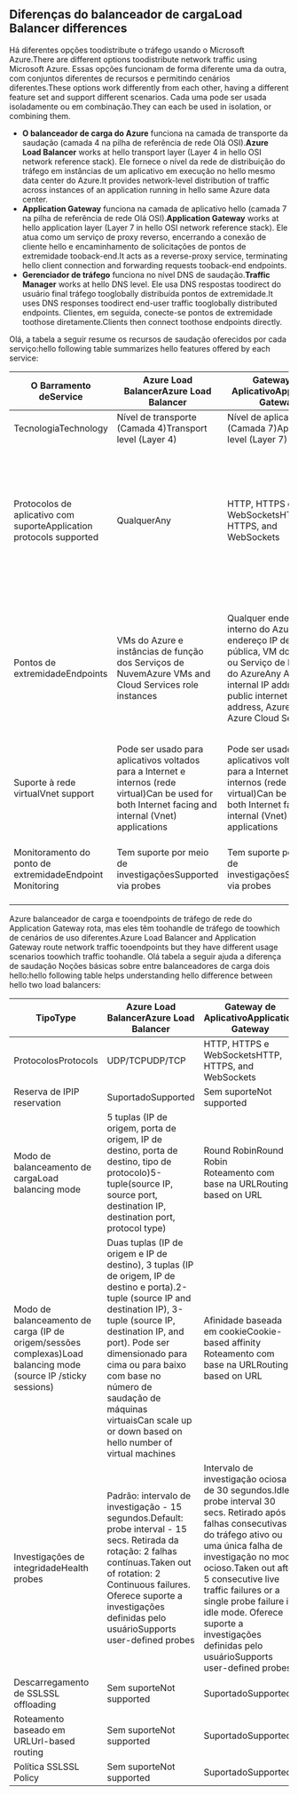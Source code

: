 ## <a name="load-balancer-differences"></a><span data-ttu-id="58d74-101">Diferenças do balanceador de carga</span><span class="sxs-lookup"><span data-stu-id="58d74-101">Load Balancer differences</span></span>

<span data-ttu-id="58d74-102">Há diferentes opções toodistribute o tráfego usando o Microsoft Azure.</span><span class="sxs-lookup"><span data-stu-id="58d74-102">There are different options toodistribute network traffic using Microsoft Azure.</span></span> <span data-ttu-id="58d74-103">Essas opções funcionam de forma diferente uma da outra, com conjuntos diferentes de recursos e permitindo cenários diferentes.</span><span class="sxs-lookup"><span data-stu-id="58d74-103">These options work differently from each other, having a different feature set and support different scenarios.</span></span> <span data-ttu-id="58d74-104">Cada uma pode ser usada isoladamente ou em combinação.</span><span class="sxs-lookup"><span data-stu-id="58d74-104">They can each be used in isolation, or combining them.</span></span>

* <span data-ttu-id="58d74-105">**O balanceador de carga do Azure** funciona na camada de transporte da saudação (camada 4 na pilha de referência de rede Olá OSI).</span><span class="sxs-lookup"><span data-stu-id="58d74-105">**Azure Load Balancer** works at hello transport layer (Layer 4 in hello OSI network reference stack).</span></span> <span data-ttu-id="58d74-106">Ele fornece o nível da rede de distribuição do tráfego em instâncias de um aplicativo em execução no hello mesmo data center do Azure.</span><span class="sxs-lookup"><span data-stu-id="58d74-106">It provides network-level distribution of traffic across instances of an application running in hello same Azure data center.</span></span>
* <span data-ttu-id="58d74-107">**Application Gateway** funciona na camada de aplicativo hello (camada 7 na pilha de referência de rede Olá OSI).</span><span class="sxs-lookup"><span data-stu-id="58d74-107">**Application Gateway** works at hello application layer (Layer 7 in hello OSI network reference stack).</span></span> <span data-ttu-id="58d74-108">Ele atua como um serviço de proxy reverso, encerrando a conexão de cliente hello e encaminhamento de solicitações de pontos de extremidade tooback-end.</span><span class="sxs-lookup"><span data-stu-id="58d74-108">It acts as a reverse-proxy service, terminating hello client connection and forwarding requests tooback-end endpoints.</span></span>
* <span data-ttu-id="58d74-109">**Gerenciador de tráfego** funciona no nível DNS de saudação.</span><span class="sxs-lookup"><span data-stu-id="58d74-109">**Traffic Manager** works at hello DNS level.</span></span>  <span data-ttu-id="58d74-110">Ele usa DNS respostas toodirect do usuário final tráfego tooglobally distribuída pontos de extremidade.</span><span class="sxs-lookup"><span data-stu-id="58d74-110">It uses DNS responses toodirect end-user traffic tooglobally distributed endpoints.</span></span> <span data-ttu-id="58d74-111">Clientes, em seguida, conecte-se pontos de extremidade toothose diretamente.</span><span class="sxs-lookup"><span data-stu-id="58d74-111">Clients then connect toothose endpoints directly.</span></span>

<span data-ttu-id="58d74-112">Olá, a tabela a seguir resume os recursos de saudação oferecidos por cada serviço:</span><span class="sxs-lookup"><span data-stu-id="58d74-112">hello following table summarizes hello features offered by each service:</span></span>

| <span data-ttu-id="58d74-113">O Barramento de</span><span class="sxs-lookup"><span data-stu-id="58d74-113">Service</span></span> | <span data-ttu-id="58d74-114">Azure Load Balancer</span><span class="sxs-lookup"><span data-stu-id="58d74-114">Azure Load Balancer</span></span> | <span data-ttu-id="58d74-115">Gateway de Aplicativo</span><span class="sxs-lookup"><span data-stu-id="58d74-115">Application Gateway</span></span> | <span data-ttu-id="58d74-116">Gerenciador de Tráfego</span><span class="sxs-lookup"><span data-stu-id="58d74-116">Traffic Manager</span></span> |
| --- | --- | --- | --- |
| <span data-ttu-id="58d74-117">Tecnologia</span><span class="sxs-lookup"><span data-stu-id="58d74-117">Technology</span></span> |<span data-ttu-id="58d74-118">Nível de transporte (Camada 4)</span><span class="sxs-lookup"><span data-stu-id="58d74-118">Transport level (Layer 4)</span></span> |<span data-ttu-id="58d74-119">Nível de aplicativo (Camada 7)</span><span class="sxs-lookup"><span data-stu-id="58d74-119">Application level (Layer 7)</span></span> |<span data-ttu-id="58d74-120">Nível de DNS</span><span class="sxs-lookup"><span data-stu-id="58d74-120">DNS level</span></span> |
| <span data-ttu-id="58d74-121">Protocolos de aplicativo com suporte</span><span class="sxs-lookup"><span data-stu-id="58d74-121">Application protocols supported</span></span> |<span data-ttu-id="58d74-122">Qualquer</span><span class="sxs-lookup"><span data-stu-id="58d74-122">Any</span></span> |<span data-ttu-id="58d74-123">HTTP, HTTPS e WebSockets</span><span class="sxs-lookup"><span data-stu-id="58d74-123">HTTP, HTTPS, and WebSockets</span></span> |<span data-ttu-id="58d74-124">Qualquer um (um ponto de extremidade HTTP é exigido para monitoramento do ponto de extremidade)</span><span class="sxs-lookup"><span data-stu-id="58d74-124">Any (An HTTP endpoint is required for endpoint monitoring)</span></span> |
| <span data-ttu-id="58d74-125">Pontos de extremidade</span><span class="sxs-lookup"><span data-stu-id="58d74-125">Endpoints</span></span> |<span data-ttu-id="58d74-126">VMs do Azure e instâncias de função dos Serviços de Nuvem</span><span class="sxs-lookup"><span data-stu-id="58d74-126">Azure VMs and Cloud Services role instances</span></span> |<span data-ttu-id="58d74-127">Qualquer endereço IP interno do Azure, endereço IP de internet pública, VM do Azure ou Serviço de Nuvem do Azure</span><span class="sxs-lookup"><span data-stu-id="58d74-127">Any Azure internal IP address, public internet IP address, Azure VM, or Azure Cloud Service</span></span> |<span data-ttu-id="58d74-128">VMs do Azure, Serviços de Nuvem, Aplicativos Web do Azure e pontos de extremidade externos</span><span class="sxs-lookup"><span data-stu-id="58d74-128">Azure VMs, Cloud Services, Azure Web Apps, and external endpoints</span></span> |
| <span data-ttu-id="58d74-129">Suporte à rede virtual</span><span class="sxs-lookup"><span data-stu-id="58d74-129">Vnet support</span></span> |<span data-ttu-id="58d74-130">Pode ser usado para aplicativos voltados para a Internet e internos (rede virtual)</span><span class="sxs-lookup"><span data-stu-id="58d74-130">Can be used for both Internet facing and internal (Vnet) applications</span></span> |<span data-ttu-id="58d74-131">Pode ser usado para aplicativos voltados para a Internet e internos (rede virtual)</span><span class="sxs-lookup"><span data-stu-id="58d74-131">Can be used for both Internet facing and internal (Vnet) applications</span></span> |<span data-ttu-id="58d74-132">Suporte apenas para aplicativos voltados para a Internet</span><span class="sxs-lookup"><span data-stu-id="58d74-132">Only supports Internet-facing applications</span></span> |
| <span data-ttu-id="58d74-133">Monitoramento do ponto de extremidade</span><span class="sxs-lookup"><span data-stu-id="58d74-133">Endpoint Monitoring</span></span> |<span data-ttu-id="58d74-134">Tem suporte por meio de investigações</span><span class="sxs-lookup"><span data-stu-id="58d74-134">Supported via probes</span></span> |<span data-ttu-id="58d74-135">Tem suporte por meio de investigações</span><span class="sxs-lookup"><span data-stu-id="58d74-135">Supported via probes</span></span> |<span data-ttu-id="58d74-136">Tem suporte por meio de HTTP/HTTPS GET</span><span class="sxs-lookup"><span data-stu-id="58d74-136">Supported via HTTP/HTTPS GET</span></span> |

<span data-ttu-id="58d74-137">Azure balanceador de carga e tooendpoints de tráfego de rede do Application Gateway rota, mas eles têm toohandle de tráfego de toowhich de cenários de uso diferentes.</span><span class="sxs-lookup"><span data-stu-id="58d74-137">Azure Load Balancer and Application Gateway route network traffic tooendpoints but they have different usage scenarios toowhich traffic toohandle.</span></span> <span data-ttu-id="58d74-138">Olá tabela a seguir ajuda a diferença de saudação Noções básicas sobre entre balanceadores de carga dois hello:</span><span class="sxs-lookup"><span data-stu-id="58d74-138">hello following table helps understanding hello difference between hello two load balancers:</span></span>

| <span data-ttu-id="58d74-139">Tipo</span><span class="sxs-lookup"><span data-stu-id="58d74-139">Type</span></span> | <span data-ttu-id="58d74-140">Azure Load Balancer</span><span class="sxs-lookup"><span data-stu-id="58d74-140">Azure Load Balancer</span></span> | <span data-ttu-id="58d74-141">Gateway de Aplicativo</span><span class="sxs-lookup"><span data-stu-id="58d74-141">Application Gateway</span></span> |
| --- | --- | --- |
| <span data-ttu-id="58d74-142">Protocolos</span><span class="sxs-lookup"><span data-stu-id="58d74-142">Protocols</span></span> |<span data-ttu-id="58d74-143">UDP/TCP</span><span class="sxs-lookup"><span data-stu-id="58d74-143">UDP/TCP</span></span> |<span data-ttu-id="58d74-144">HTTP, HTTPS e WebSockets</span><span class="sxs-lookup"><span data-stu-id="58d74-144">HTTP, HTTPS, and WebSockets</span></span> |
| <span data-ttu-id="58d74-145">Reserva de IP</span><span class="sxs-lookup"><span data-stu-id="58d74-145">IP reservation</span></span> |<span data-ttu-id="58d74-146">Suportado</span><span class="sxs-lookup"><span data-stu-id="58d74-146">Supported</span></span> |<span data-ttu-id="58d74-147">Sem suporte</span><span class="sxs-lookup"><span data-stu-id="58d74-147">Not supported</span></span> |
| <span data-ttu-id="58d74-148">Modo de balanceamento de carga</span><span class="sxs-lookup"><span data-stu-id="58d74-148">Load balancing mode</span></span> |<span data-ttu-id="58d74-149">5 tuplas (IP de origem, porta de origem, IP de destino, porta de destino, tipo de protocolo)</span><span class="sxs-lookup"><span data-stu-id="58d74-149">5-tuple(source IP, source port, destination IP, destination port, protocol type)</span></span> |<span data-ttu-id="58d74-150">Round Robin</span><span class="sxs-lookup"><span data-stu-id="58d74-150">Round Robin</span></span><br><span data-ttu-id="58d74-151">Roteamento com base na URL</span><span class="sxs-lookup"><span data-stu-id="58d74-151">Routing based on URL</span></span> |
| <span data-ttu-id="58d74-152">Modo de balanceamento de carga (IP de origem/sessões complexas)</span><span class="sxs-lookup"><span data-stu-id="58d74-152">Load balancing mode (source IP /sticky sessions)</span></span> |<span data-ttu-id="58d74-153">Duas tuplas (IP de origem e IP de destino), 3 tuplas (IP de origem, IP de destino e porta).</span><span class="sxs-lookup"><span data-stu-id="58d74-153">2-tuple (source IP and destination IP), 3-tuple (source IP, destination IP, and port).</span></span> <span data-ttu-id="58d74-154">Pode ser dimensionado para cima ou para baixo com base no número de saudação de máquinas virtuais</span><span class="sxs-lookup"><span data-stu-id="58d74-154">Can scale up or down based on hello number of virtual machines</span></span> |<span data-ttu-id="58d74-155">Afinidade baseada em cookie</span><span class="sxs-lookup"><span data-stu-id="58d74-155">Cookie-based affinity</span></span><br><span data-ttu-id="58d74-156">Roteamento com base na URL</span><span class="sxs-lookup"><span data-stu-id="58d74-156">Routing based on URL</span></span> |
| <span data-ttu-id="58d74-157">Investigações de integridade</span><span class="sxs-lookup"><span data-stu-id="58d74-157">Health probes</span></span> |<span data-ttu-id="58d74-158">Padrão: intervalo de investigação - 15 segundos.</span><span class="sxs-lookup"><span data-stu-id="58d74-158">Default: probe interval - 15 secs.</span></span> <span data-ttu-id="58d74-159">Retirada da rotação: 2 falhas contínuas.</span><span class="sxs-lookup"><span data-stu-id="58d74-159">Taken out of rotation: 2 Continuous failures.</span></span> <span data-ttu-id="58d74-160">Oferece suporte a investigações definidas pelo usuário</span><span class="sxs-lookup"><span data-stu-id="58d74-160">Supports user-defined probes</span></span> |<span data-ttu-id="58d74-161">Intervalo de investigação ociosa de 30 segundos.</span><span class="sxs-lookup"><span data-stu-id="58d74-161">Idle probe interval 30 secs.</span></span> <span data-ttu-id="58d74-162">Retirado após 5 falhas consecutivas do tráfego ativo ou uma única falha de investigação no modo ocioso.</span><span class="sxs-lookup"><span data-stu-id="58d74-162">Taken out after 5 consecutive live traffic failures or a single probe failure in idle mode.</span></span> <span data-ttu-id="58d74-163">Oferece suporte a investigações definidas pelo usuário</span><span class="sxs-lookup"><span data-stu-id="58d74-163">Supports user-defined probes</span></span> |
| <span data-ttu-id="58d74-164">Descarregamento de SSL</span><span class="sxs-lookup"><span data-stu-id="58d74-164">SSL offloading</span></span> |<span data-ttu-id="58d74-165">Sem suporte</span><span class="sxs-lookup"><span data-stu-id="58d74-165">Not supported</span></span> |<span data-ttu-id="58d74-166">Suportado</span><span class="sxs-lookup"><span data-stu-id="58d74-166">Supported</span></span> |
| <span data-ttu-id="58d74-167">Roteamento baseado em URL</span><span class="sxs-lookup"><span data-stu-id="58d74-167">Url-based routing</span></span> | <span data-ttu-id="58d74-168">Sem suporte</span><span class="sxs-lookup"><span data-stu-id="58d74-168">Not supported</span></span> | <span data-ttu-id="58d74-169">Suportado</span><span class="sxs-lookup"><span data-stu-id="58d74-169">Supported</span></span>|
| <span data-ttu-id="58d74-170">Política SSL</span><span class="sxs-lookup"><span data-stu-id="58d74-170">SSL Policy</span></span> | <span data-ttu-id="58d74-171">Sem suporte</span><span class="sxs-lookup"><span data-stu-id="58d74-171">Not supported</span></span> | <span data-ttu-id="58d74-172">Suportado</span><span class="sxs-lookup"><span data-stu-id="58d74-172">Supported</span></span>|
